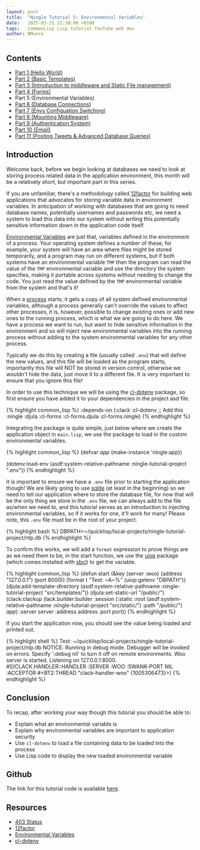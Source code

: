 ```yaml
---
layout: post
title:  "Ningle Tutorial 5: Environmental Variables"
date:   2025-03-31 22:30:00 +0100
tags:   CommonLisp Lisp tutorial YouTube web dev
author: NMunro
---
```


## Contents

- [Part 1 (Hello World)](/2024/12/29/ningle-1.html)
- [Part 2 (Basic Templates)](/2024/12/30/ningle-2.html)
- [Part 3 (Introduction to middleware and Static File management)](/2025/01/30/ningle-3.html)
- [Part 4 (Forms)](/2025/02/28/ningle-4.html)
- Part 5 (Environmental Variables)
- [Part 6 (Database Connections)](/2025/04/30/ningle-6.html)
- [Part 7 (Envy Configuation Switching)](/2025/05/31/ningle-7.html)
- [Part 8 (Mounting Middleware)](/2025/06/29/ningle-8.html)
- [Part 9 (Authentication System)](/2025/07/31/ningle-9.html)
- [Part 10 (Email)](/2025/08/28/ningle-10.html)
- [Part 11 (Posting Tweets & Advanced Database Queries)](/2025/09/30/ningle-11.html)

## Introduction ##

Welcome back, before we begin looking at databases we need to look at storing process related data in the application environment, this month will be a relatively short, but important part in this series.

If you are unfamiliar, there's a methodology called [12factor](https://12factor.net/) for building web applications that advocates for storing variable data in environment variables. In anticipation of working with databases that are going to need database names, potentially usernames and passwords etc, we need a system to load this data into our system without writing this potentially sensitive information down in the application code itself.

[Environmental Variables](https://en.wikipedia.org/wiki/Environment_variable) are just that, variables defined in the environment of a process. Your operating system defines a number of these, for example, your system will have an area where files might be stored temporarily, and a program may run on different systems, but if both systems have an environmental variable `TMP` then the program can read the value of the `TMP` environmental variable and use the directory the system specifies, making it portable across systems without needing to change the code. You just read the value defined by the `TMP` environmental variable from the system and that's it!

When a [process](https://en.wikipedia.org/wiki/Process_(computing)) starts, it gets a copy of all system defined environmental variables, although a process generally can't override the values to affect other processes, it is, however, possible to change existing ones or add new ones to the running process, which is what we are going to do here. We have a process we want to run, but want to hide sensitive information in the environment and so will inject new environmental variables into the running process without adding to the system environmental variables for any other process.

Typically we do this by creating a file (usually called `.env`) that will define the new values, and this file will be loaded as the program starts, importantly this file will NOT be stored in version control, otherwise we wouldn't hide the data, just move it to a different file. It is very important to ensure that you ignore this file!

In order to use this technique we will be using the [cl-dotenv](https://github.com/ollelauribostrom/cl-dotenv) package, so first ensure you have added it to your dependencies in the project asd file.

{% highlight common_lisp %}
:depends-on (:clack
             :cl-dotenv ;; Add this
             :ningle
             :djula
             :cl-forms
             :cl-forms.djula
             :cl-forms.ningle)
{% endhighlight %}

Integrating the package is quite simple, just below where we create the application object in `main.lisp`, we use the package to load in the custom environmental variables.

{% highlight common_lisp %}
(defvar *app* (make-instance 'ningle:app))

(dotenv:load-env (asdf:system-relative-pathname :ningle-tutorial-project ".env"))
{% endhighlight %}

It is important to ensure we have a `.env` file prior to starting the application though! We are likely going to use [sqlite](https://www.sqlite.org/) (at least in the beginning) so we need to tell our application where to store the database file, for now that will be the only thing we store in the `.env` file, we can always add to the file as/when we need to, and this tutorial serves as an introduction to injecting environmental variables, so if it works for one, it'll work for many! Please note, this `.env` file must be in the root of your project.

{% highlight bash %}
DBPATH=~/quicklisp/local-projects/ningle-tutorial-project/ntp.db
{% endhighlight %}

To confirm this works, we will add a `format` expression to prove things are as we need them to be, in the start function, we use the [uiop](https://asdf.common-lisp.dev/uiop.html) package (which comes installed with [sbcl](https://www.sbcl.org/)) to get the variable.

{% highlight common_lisp %}
(defun start (&key (server :woo) (address "127.0.0.1") (port 8000))
    (format t "Test: ~A~%" (uiop:getenv "DBPATH"))
    (djula:add-template-directory (asdf:system-relative-pathname :ningle-tutorial-project "src/templates/"))
    (djula:set-static-url "/public/")
    (clack:clackup
      (lack.builder:builder :session
                            (:static
                             :root (asdf:system-relative-pathname :ningle-tutorial-project "src/static/")
                             :path "/public/")
                            *app*)
     :server server
     :address address
     :port port))
{% endhighlight %}

If you start the application now, you should see the value being loaded and printed out.

{% highlight shell %}
Test: ~/quicklisp/local-projects/ningle-tutorial-project/ntp.db
NOTICE: Running in debug mode. Debugger will be invoked on errors.
  Specify ':debug nil' to turn it off on remote environments.
Woo server is started.
Listening on 127.0.0.1:8000.
#S(CLACK.HANDLER::HANDLER
   :SERVER :WOO
   :SWANK-PORT NIL
   :ACCEPTOR #<BT2:THREAD "clack-handler-woo" {1005306473}>)
{% endhighlight %}

## Conclusion ##

To recap, after working your way though this tutorial you should be able to:

- Explain what an environmental variable is
- Explain why environmental variables are important to application security
- Use `cl-dotenv` to load a file containing data to be loaded into the process
- Use Lisp code to display the new loaded environmental variable

## Github ##

The link for this tutorial code is available [here](https://github.com/nmunro/ningle-tutorial-project/releases/tag/tutorial-5).

## Resources ##

- [403 Status](https://developer.mozilla.org/en-US/docs/Web/HTTP/Status/403)
- [12factor](https://12factor.net/)
- [Environmental Variables](https://en.wikipedia.org/wiki/Environment_variable)
- [cl-dotenv](https://github.com/ollelauribostrom/cl-dotenv)
